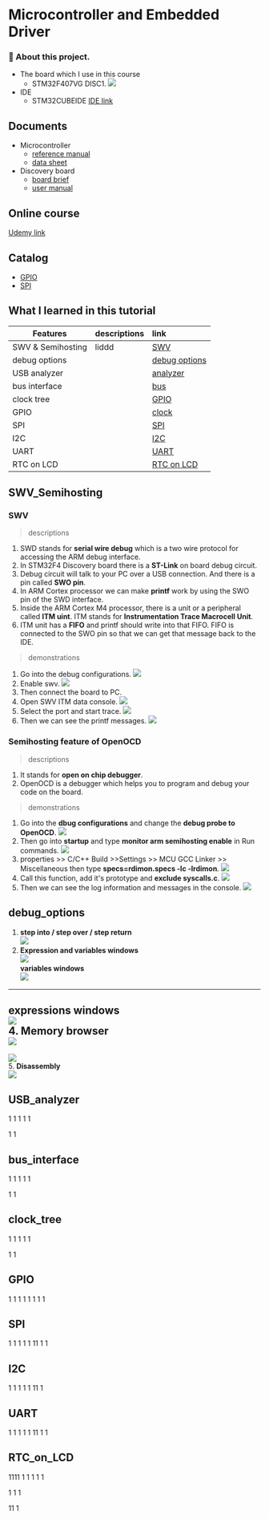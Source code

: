 Microcontroller and Embedded Driver 
===========================

### :memo: About this project.
- The board which I use in this course
    * STM32F407VG DISC1.
![](https://i.imgur.com/hykQJ26.png)
- IDE
    * STM32CUBEIDE
    [IDE link](https://www.st.com/en/development-tools/stm32cubeide.html) 
## Documents 
- Microcontroller
    * [reference manual](https://www.st.com/resource/en/reference_manual/dm00031020-stm32f405-415-stm32f407-417-stm32f427-437-and-stm32f429-439-advanced-arm-based-32-bit-mcus-stmicroelectronics.pdf)
    * [data sheet](https://www.st.com/resource/en/datasheet/dm00037051.pdf)
- Discovery board
    * [board brief](https://www.st.com/resource/en/data_brief/stm32f4discovery.pdf)
    * [user manual](https://www.st.com/resource/en/user_manual/dm00039084-discovery-kit-with-stm32f407vg-mcu-stmicroelectronics.pdf)
## Online course
[Udemy link](https://www.udemy.com/course/mastering-microcontroller-with-peripheral-driver-development/)

## Catalog
* [GPIO](#GPIO)
* [SPI](#SPI)

## What I learned in this tutorial
| Features          | descriptions            | link                  |
| ----------------- |:----------------------- |:----------------------|
| SWV & Semihosting | liddd                   |[SWV](#SWV_Semihosting)         |
| debug options     |                         |[debug options](#debug_options) |
| USB analyzer      |                         |[analyzer](#USB_analyzer)       |
| bus interface     |                         |[bus](#bus_interface)           |
| clock tree        |                         |[GPIO](#GPIO)                   |
| GPIO              |                         |[clock](#clock_tree)            |
| SPI               |                         |[SPI](#SPI)                     |
| I2C               |                         |[I2C](#I2C)                     |
| UART              |                         |[UART](#UART)                   |
| RTC on LCD        |                         |[RTC on LCD](#RTC_on_LCD)       |

## SWV_Semihosting
### SWV
> descriptions
1. SWD stands for **serial wire debug** which is a two wire protocol for accessing the ARM debug interface.
2. In STM32F4 Discovery board there is a **ST-Link** on board debug circuit.
3. Debug circuit will talk to your PC over a USB connection. And there is a pin called **SWO pin**.
4. In ARM Cortex processor we can make **printf** work by using the SWO pin of the SWD interface.
5. Inside the ARM Cortex M4 processor, there is a unit or a peripheral called **ITM uint**. ITM stands for **Instrumentation Trace Macrocell Unit**.
6. ITM unit has a **FIFO** and printf should write into that FIFO. FIFO is connected to the SWO pin so that we can get that message back to the IDE.
>  demonstrations
1. Go into the debug configurations.
![](https://i.imgur.com/AmA6xZK.png)
2. Enable swv.
![](https://i.imgur.com/fcrOOAI.png)
3. Then connect the board to PC.
4. Open SWV ITM data console.
![](https://i.imgur.com/aYggjmR.png)
5. Select the port and start trace.
![](https://i.imgur.com/zVKvtuU.png)
6. Then we can see the printf messages.
![](https://i.imgur.com/qO7S7JI.png)





### Semihosting feature of OpenOCD
> descriptions
1. It stands for **open on chip debugger**.
2. OpenOCD is a debugger which helps you to program and debug your code on the board.
>  demonstrations
1. Go into the **dbug configurations** and change the **debug probe to OpenOCD**.
![](https://i.imgur.com/sVskLPS.png)
2. Then go into **startup** and type **monitor arm semihosting enable** in Run commands.
![](https://i.imgur.com/ZHMFesK.png)
3. properties >> C/C++ Build >>Settings >> MCU GCC Linker >> Miscellaneous then type **specs=rdimon.specs -lc -lrdimon**.
![](https://i.imgur.com/HtP7DqN.png)
4. Call this function, add it's prototype and **exclude syscalls.c**.
![](https://i.imgur.com/P6vdNUH.png)
6. Then we can see the log information and messages in the console.
 ![](https://i.imgur.com/dHvTqcd.png)

## debug_options
1. **step into / step over / step return**  
![](https://i.imgur.com/xRxf8aK.png)  
2. **Expression and variables windows**  
![](https://i.imgur.com/rn9TTKB.png)  
**variables windows**  
![](https://i.imgur.com/fufKxvV.png)  
----
**expressions windows**  
![](https://i.imgur.com/4uvO40o.png)  
4. **Memory browser**  
![](https://i.imgur.com/3yaXtNt.png)  
-------
![](https://i.imgur.com/LWNSuyy.png)  
5. **Disassembly**  
![](https://i.imgur.com/g7yL56r.png)  


## USB_analyzer
1 
1
1
1
1

1
1
## bus_interface 
1 
1
1
1
1

1
1
## clock_tree 
1 
1
1
1
1

1
1

## GPIO
1
1
1
1
1
1
1
1

## SPI
1
1
1
1
1
11
1
1
## I2C
1
1
1
1
1
11
1
## UART
1
1
1
1
1
11
1
1
## RTC_on_LCD 
1111
1
1
1
1
1

1
1
1

11
1
